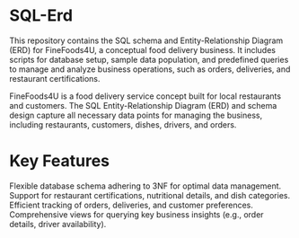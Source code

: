 # SQL-Erd
This repository contains the SQL schema and Entity-Relationship Diagram (ERD) for FineFoods4U, a conceptual food delivery business. It includes scripts for database setup, sample data population, and predefined queries to manage and analyze business operations, such as orders, deliveries, and restaurant certifications.

FineFoods4U is a food delivery service concept built for local restaurants and customers. The SQL Entity-Relationship Diagram (ERD) and schema design capture all necessary data points for managing the business, including restaurants, customers, dishes, drivers, and orders.

# Key Features
Flexible database schema adhering to 3NF for optimal data management.
Support for restaurant certifications, nutritional details, and dish categories.
Efficient tracking of orders, deliveries, and customer preferences.
Comprehensive views for querying key business insights (e.g., order details, driver availability).
